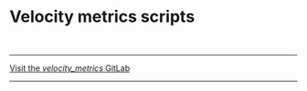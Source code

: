 # Velocity metrics scripts


<span> </br> </span>
 

 
--- 

[Visit the _velocity_metrics_ GitLab](https://git.oceandatalab.com/woc/velocity_metrics)

---

<span> </br> </span>


